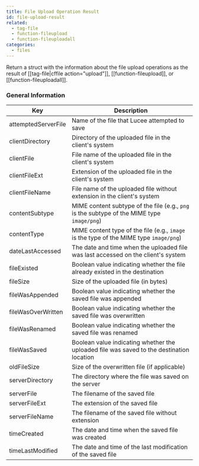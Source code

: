 ```yaml
---
title: File Upload Operation Result
id: file-upload-result
related:
  - tag-file
  - function-fileupload
  - function-fileuploadall
categories:
  - files
---
```


Return a struct with the information about the file upload operations as the result of [[tag-file|cffile action="upload"]], [[function-fileupload]], or [[function-fileuploadall]].

### General Information

| Key                  | Description |
|----------------------|-------------|
| attemptedServerFile  | Name of the file that Lucee attempted to save |
| clientDirectory      | Directory of the uploaded file in the client's system |
| clientFile          | File name of the uploaded file in the client's system |
| clientFileExt       | Extension of the uploaded file in the client's system |
| clientFileName      | File name of the uploaded file without extension in the client's system |
| contentSubtype      | MIME content subtype of the file (e.g., `png` is the subtype of the MIME type `image/png`) |
| contentType         | MIME content type of the file (e.g., `image` is the type of the MIME type `image/png`) |
| dateLastAccessed    | The date and time when the uploaded file was last accessed on the client's system |
| fileExisted         | Boolean value indicating whether the file already existed in the destination |
| fileSize            | Size of the uploaded file (in bytes) |
| fileWasAppended     | Boolean value indicating whether the saved file was appended |
| fileWasOverWritten  | Boolean value indicating whether the saved file was overwritten |
| fileWasRenamed      | Boolean value indicating whether the saved file was renamed |
| fileWasSaved        | Boolean value indicating whether the uploaded file was saved to the destination location |
| oldFileSize         | Size of the overwritten file (if applicable) |
| serverDirectory     | The directory where the file was saved on the server |
| serverFile          | The filename of the saved file |
| serverFileExt       | The extension of the saved file |
| serverFileName      | The filename of the saved file without extension |
| timeCreated         | The date and time when the saved file was created |
| timeLastModified    | The date and time of the last modification of the saved file |
